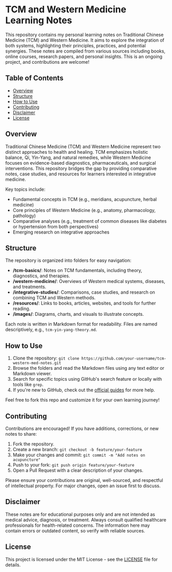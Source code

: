 # TCM and Western Medicine Learning Notes

This repository contains my personal learning notes on Traditional Chinese Medicine (TCM) and Western Medicine. It aims to explore the integration of both systems, highlighting their principles, practices, and potential synergies. These notes are compiled from various sources including books, online courses, research papers, and personal insights. This is an ongoing project, and contributions are welcome!

## Table of Contents

- [Overview](#overview)
- [Structure](#structure)
- [How to Use](#how-to-use)
- [Contributing](#contributing)
- [Disclaimer](#disclaimer)
- [License](#license)

## Overview

Traditional Chinese Medicine (TCM) and Western Medicine represent two distinct approaches to health and healing. TCM emphasizes holistic balance, Qi, Yin-Yang, and natural remedies, while Western Medicine focuses on evidence-based diagnostics, pharmaceuticals, and surgical interventions. This repository bridges the gap by providing comparative notes, case studies, and resources for learners interested in integrative medicine.

Key topics include:
- Fundamental concepts in TCM (e.g., meridians, acupuncture, herbal medicine)
- Core principles of Western Medicine (e.g., anatomy, pharmacology, pathology)
- Comparative analyses (e.g., treatment of common diseases like diabetes or hypertension from both perspectives)
- Emerging research on integrative approaches

## Structure

The repository is organized into folders for easy navigation:

- **/tcm-basics/**: Notes on TCM fundamentals, including theory, diagnostics, and therapies.
- **/western-medicine/**: Overviews of Western medical systems, diseases, and treatments.
- **/integrative-studies/**: Comparisons, case studies, and research on combining TCM and Western methods.
- **/resources/**: Links to books, articles, websites, and tools for further reading.
- **/images/**: Diagrams, charts, and visuals to illustrate concepts.

Each note is written in Markdown format for readability. Files are named descriptively, e.g., `tcm-yin-yang-theory.md`.

## How to Use

1. Clone the repository: `git clone https://github.com/your-username/tcm-western-med-notes.git`
2. Browse the folders and read the Markdown files using any text editor or Markdown viewer.
3. Search for specific topics using GitHub's search feature or locally with tools like `grep`.
4. If you're new to GitHub, check out the [official guides](https://docs.github.com/en/get-started) for more help.

Feel free to fork this repo and customize it for your own learning journey!

## Contributing

Contributions are encouraged! If you have additions, corrections, or new notes to share:

1. Fork the repository.
2. Create a new branch: `git checkout -b feature/your-feature`
3. Make your changes and commit: `git commit -m "Add notes on acupuncture"`
4. Push to your fork: `git push origin feature/your-feature`
5. Open a Pull Request with a clear description of your changes.

Please ensure your contributions are original, well-sourced, and respectful of intellectual property. For major changes, open an issue first to discuss.

## Disclaimer

These notes are for educational purposes only and are not intended as medical advice, diagnosis, or treatment. Always consult qualified healthcare professionals for health-related concerns. The information here may contain errors or outdated content, so verify with reliable sources.

## License

This project is licensed under the MIT License - see the [LICENSE](LICENSE) file for details.


